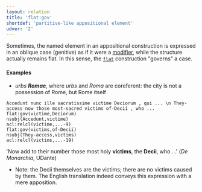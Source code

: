 ```yaml
---
layout: relation
title: 'flat:gov'
shortdef: 'partitive-like appositional element'
udver: '2'
---
```


Sometimes, the named element in an appositional construction is expressed in an oblique case (genitive) as if it were a [modifier](u-dep/nmod), while the structure actually remains flat. In this sense, the [`flat`](u-dep/flat) construction "governs" a case. 


#### Examples

* *urbs **Romae***, where *urbs* and *Roma* are coreferent: the city is not a possession of Rome, but Rome itself

~~~ sdparse
Accedunt nunc ille sacratissime victime Deciorum , qui ... \n They-access now those most-sacred victims of-Decii , who ...
flat:gov(victime,Deciorum)
nsubj(Accedunt,victime)
acl:relcl(victime,...-9)
flat:gov(victims,of-Decii)
nsubj(They-access,victims)
acl:relcl(victims,...-19)
~~~

'Now add to their number those most holy **victims**, the **Decii**, who ...' (*De Monarchia*, UDante)

* Note: the Decii themselves are the victims; there are no victims caused by them. The English translation indeed conveys this expression with a mere apposition.
<!-- Interlanguage links updated St lis 3 20:58:54 CET 2021 -->
